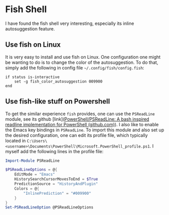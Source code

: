 # Fish Shell

I have found the fish shell very interesting, especially its inline autosuggestion feature.

## Use fish on Linux

It is very easy to install and use fish on Linux. One configuration one might be wanting to do is to change the color of the autosuggestion. To do that, simply add the following in config file `~/.config/fish/config.fish`:

```shell
if status is-interactive
    set -g fish_color_autosuggestion 009900
end
```



## Use fish-like stuff on Powershell

To get the similar experience `fish` provides, one can use the `PSReadLine` module, see its github [link]([PowerShell/PSReadLine: A bash inspired readline implementation for PowerShell (github.com)](https://github.com/PowerShell/PSReadLine)). I also like to enable the Emacs key bindings in `PSReadLine`. To import this module and also set up the desired configuration, one can edit its profile file, which typically located in `C:\Users\<username>\Documents\PowerShell\Microsoft.PowerShell_profile.ps1`. I myself add the following lines in the profile file:

```powershell
Import-Module PSReadLine

$PSReadLineOptions = @{
    EditMode = "Emacs"
    HistorySearchCursorMovesToEnd = $True
    PredictionSource = "HistoryAndPlugin"
    Colors = @{
        "InlinePrediction" = "#009900"
    }
}
Set-PSReadLineOption @PSReadLineOptions
```

